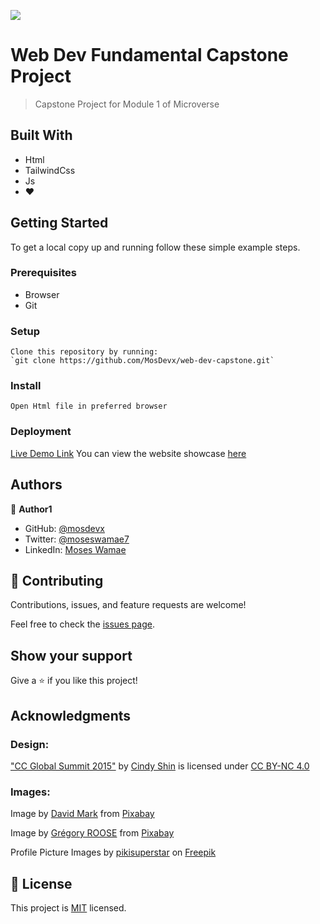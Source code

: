 ![](https://img.shields.io/badge/Microverse-blueviolet)

# Web Dev Fundamental Capstone Project

> Capstone Project for Module 1 of Microverse

## Built With

- Html
- TailwindCss
- Js
- ❤️

## Getting Started

To get a local copy up and running follow these simple example steps.

### Prerequisites

- Browser
- Git

### Setup

    Clone this repository by running:
    `git clone https://github.com/MosDevx/web-dev-capstone.git`

### Install

    Open Html file in preferred browser

### Deployment

[Live Demo Link](https://mosdevx.github.io/web-dev-capstone/)
You can view the website showcase [here](https://www.loom.com/share/3258e4f31d184a0e9fd61ccf5cdc9686)

## Authors

👤 **Author1**

- GitHub: [@mosdevx](https://github.com/mosdevx)
- Twitter: [@moseswamae7](https://twitter.com/moseswamae7)
- LinkedIn: [Moses Wamae](https://linkedin.com/in/moses-wamae-a13a67244)

## 🤝 Contributing

Contributions, issues, and feature requests are welcome!

Feel free to check the [issues page](../../issues/).

## Show your support

Give a ⭐️ if you like this project!

## Acknowledgments

### Design:

["CC Global Summit 2015"](https://www.behance.net/gallery/29845175/CC-Global-Summit-2015) by [Cindy Shin](https://www.behance.net/adagio07) is licensed under [CC BY-NC 4.0](https://creativecommons.org/licenses/by-nc/4.0/)

### Images:

Image by [David Mark](https://pixabay.com/users/12019-12019/?utm_source=link-attribution&utm_medium=referral&utm_campaign=image&utm_content=83519) from [Pixabay](https://pixabay.com//?utm_source=link-attribution&utm_medium=referral&utm_campaign=image&utm_content=83519)

Image by [Grégory ROOSE](https://pixabay.com/users/gregroose-2823595/?utm_source=link-attribution&utm_medium=referral&utm_campaign=image&utm_content=3288119) from [Pixabay](https://pixabay.com//?utm_source=link-attribution&utm_medium=referral&utm_campaign=image&utm_content=3288119")

Profile Picture Images by [pikisuperstar](https://www.freepik.com/free-vector/hand-drawn-flat-profile-icons-pack_17743913.htm#query=woman%20profile%20illustration&position=19&from_view=search&track=sph) on [Freepik](https://www.freepik.com/free-vector/hand-drawn-flat-profile-icons-pack_17743913.htm#query=woman%20profile%20illustration&position=19&from_view=search&track=sph)

## 📝 License

This project is [MIT](./LICENSE) licensed.
